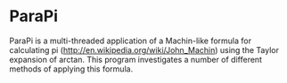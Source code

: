 ParaPi
======

ParaPi is a multi-threaded application of a Machin-like formula for calculating pi (http://en.wikipedia.org/wiki/John_Machin) using the Taylor expansion of arctan. This program investigates a number of different methods of applying this formula.
